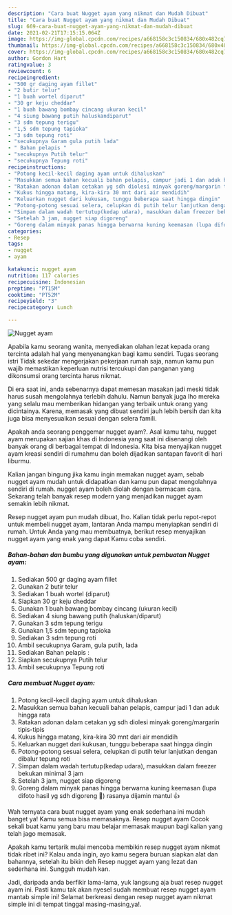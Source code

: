 ```yaml
---
description: "Cara buat Nugget ayam yang nikmat dan Mudah Dibuat"
title: "Cara buat Nugget ayam yang nikmat dan Mudah Dibuat"
slug: 669-cara-buat-nugget-ayam-yang-nikmat-dan-mudah-dibuat
date: 2021-02-21T17:15:15.064Z
image: https://img-global.cpcdn.com/recipes/a668158c3c150834/680x482cq70/nugget-ayam-foto-resep-utama.jpg
thumbnail: https://img-global.cpcdn.com/recipes/a668158c3c150834/680x482cq70/nugget-ayam-foto-resep-utama.jpg
cover: https://img-global.cpcdn.com/recipes/a668158c3c150834/680x482cq70/nugget-ayam-foto-resep-utama.jpg
author: Gordon Hart
ratingvalue: 3
reviewcount: 6
recipeingredient:
- "500 gr daging ayam fillet"
- "2 butir telur"
- "1 buah wortel diparut"
- "30 gr keju cheddar"
- "1 buah bawang bombay cincang ukuran kecil"
- "4 siung bawang putih haluskandiparut"
- "3 sdm tepung terigu"
- "1,5 sdm tepung tapioka"
- "3 sdm tepung roti"
- "secukupnya Garam gula putih lada"
- " Bahan pelapis "
- "secukupnya Putih telur"
- "secukupnya Tepung roti"
recipeinstructions:
- "Potong kecil-kecil daging ayam untuk dihaluskan"
- "Masukkan semua bahan kecuali bahan pelapis, campur jadi 1 dan aduk hingga rata"
- "Ratakan adonan dalam cetakan yg sdh diolesi minyak goreng/margarin tipis-tipis"
- "Kukus hingga matang, kira-kira 30 mnt dari air mendidih"
- "Keluarkan nugget dari kukusan, tunggu beberapa saat hingga dingin"
- "Potong-potong sesuai selera, celupkan di putih telur lanjutkan dengan dibalur tepung roti"
- "Simpan dalam wadah tertutup(kedap udara), masukkan dalam freezer bekukan minimal 3 jam"
- "Setelah 3 jam, nugget siap digoreng"
- "Goreng dalam minyak panas hingga berwarna kuning keemasan (lupa difoto hasil yg sdh digoreng 🤭) rasanya dijamin mantul 👍"
categories:
- Resep
tags:
- nugget
- ayam

katakunci: nugget ayam 
nutrition: 117 calories
recipecuisine: Indonesian
preptime: "PT15M"
cooktime: "PT52M"
recipeyield: "3"
recipecategory: Lunch

---
```



![Nugget ayam](https://img-global.cpcdn.com/recipes/a668158c3c150834/680x482cq70/nugget-ayam-foto-resep-utama.jpg)

Apabila kamu seorang wanita, menyediakan olahan lezat kepada orang tercinta adalah hal yang menyenangkan bagi kamu sendiri. Tugas seorang istri Tidak sekedar mengerjakan pekerjaan rumah saja, namun kamu pun wajib memastikan keperluan nutrisi tercukupi dan panganan yang dikonsumsi orang tercinta harus nikmat.

Di era  saat ini, anda sebenarnya dapat memesan masakan jadi meski tidak harus susah mengolahnya terlebih dahulu. Namun banyak juga lho mereka yang selalu mau memberikan hidangan yang terbaik untuk orang yang dicintainya. Karena, memasak yang dibuat sendiri jauh lebih bersih dan kita juga bisa menyesuaikan sesuai dengan selera famili. 



Apakah anda seorang penggemar nugget ayam?. Asal kamu tahu, nugget ayam merupakan sajian khas di Indonesia yang saat ini disenangi oleh banyak orang di berbagai tempat di Indonesia. Kita bisa menyajikan nugget ayam kreasi sendiri di rumahmu dan boleh dijadikan santapan favorit di hari liburmu.

Kalian jangan bingung jika kamu ingin memakan nugget ayam, sebab nugget ayam mudah untuk didapatkan dan kamu pun dapat mengolahnya sendiri di rumah. nugget ayam boleh diolah dengan bermacam cara. Sekarang telah banyak resep modern yang menjadikan nugget ayam semakin lebih nikmat.

Resep nugget ayam pun mudah dibuat, lho. Kalian tidak perlu repot-repot untuk membeli nugget ayam, lantaran Anda mampu menyiapkan sendiri di rumah. Untuk Anda yang mau membuatnya, berikut resep menyajikan nugget ayam yang enak yang dapat Kamu coba sendiri.

<!--inarticleads1-->

##### Bahan-bahan dan bumbu yang digunakan untuk pembuatan Nugget ayam:

1. Sediakan 500 gr daging ayam fillet
1. Gunakan 2 butir telur
1. Sediakan 1 buah wortel (diparut)
1. Siapkan 30 gr keju cheddar
1. Gunakan 1 buah bawang bombay cincang (ukuran kecil)
1. Sediakan 4 siung bawang putih (haluskan/diparut)
1. Gunakan 3 sdm tepung terigu
1. Gunakan 1,5 sdm tepung tapioka
1. Sediakan 3 sdm tepung roti
1. Ambil secukupnya Garam, gula putih, lada
1. Sediakan  Bahan pelapis :
1. Siapkan secukupnya Putih telur
1. Ambil secukupnya Tepung roti




<!--inarticleads2-->

##### Cara membuat Nugget ayam:

1. Potong kecil-kecil daging ayam untuk dihaluskan
1. Masukkan semua bahan kecuali bahan pelapis, campur jadi 1 dan aduk hingga rata
1. Ratakan adonan dalam cetakan yg sdh diolesi minyak goreng/margarin tipis-tipis
1. Kukus hingga matang, kira-kira 30 mnt dari air mendidih
1. Keluarkan nugget dari kukusan, tunggu beberapa saat hingga dingin
1. Potong-potong sesuai selera, celupkan di putih telur lanjutkan dengan dibalur tepung roti
1. Simpan dalam wadah tertutup(kedap udara), masukkan dalam freezer bekukan minimal 3 jam
1. Setelah 3 jam, nugget siap digoreng
1. Goreng dalam minyak panas hingga berwarna kuning keemasan (lupa difoto hasil yg sdh digoreng 🤭) rasanya dijamin mantul 👍




Wah ternyata cara buat nugget ayam yang enak sederhana ini mudah banget ya! Kamu semua bisa memasaknya. Resep nugget ayam Cocok sekali buat kamu yang baru mau belajar memasak maupun bagi kalian yang telah jago memasak.

Apakah kamu tertarik mulai mencoba membikin resep nugget ayam nikmat tidak ribet ini? Kalau anda ingin, ayo kamu segera buruan siapkan alat dan bahannya, setelah itu bikin deh Resep nugget ayam yang lezat dan sederhana ini. Sungguh mudah kan. 

Jadi, daripada anda berfikir lama-lama, yuk langsung aja buat resep nugget ayam ini. Pasti kamu tak akan nyesel sudah membuat resep nugget ayam mantab simple ini! Selamat berkreasi dengan resep nugget ayam nikmat simple ini di tempat tinggal masing-masing,ya!.

